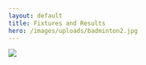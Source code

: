 ```yaml
---
layout: default
title: Fixtures and Results
hero: /images/uploads/badminton2.jpg
---
```

![](/images/uploads/results231031.jpg)